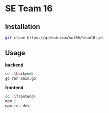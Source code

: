 # SE Team 16

## Installation

```bash
git clone https://github.com/sut66/team16.git
```

## Usage

**backend**

```bash
cd .\backend\
go run main.go
```

**frontend**

```bash
cd .\frontend\
npm i
npm run dev
```
